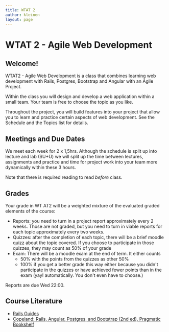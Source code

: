 ```yaml
---
title: WTAT 2
author: kleinen
layout: page
---
```



# WTAT 2 - Agile Web Development
## Welcome!

WTAT2 - Agile Web Development is a class that combines learning web development with
Rails, Postgres, Bootstrap and Angular with an Agile Project.

Within the class you will design and develop a web application within a small
team. Your team is free to choose the topic as you like.

Throughout the project, you will build features into your project that allow
you to learn and practice certain aspects of web development. See the Schedule and the Topics list for details.

## Meetings and Due Dates

We meet each week for 2 x 1,5hrs. Although the schedule is split up into lecture and lab (SU+Ü) we
will split up the time between lectures, assignments and practice and time for project work into your
team more dynamically within these 3 hours.

Note that there is required reading to read *before* class.

## Grades

Your grade in WT AT2 will be a weighted mixture of the evaluated graded elements of the course:

* Reports: you need to turn in a project report approximately every 2 weeks. Those are not graded, but you need to turn in viable reports for each topic approximately every two weeks.
* Quizzes: after the completion of each topic, there will be a brief moodle quizz about the topic covered. If you choose to participate in those quizzes, they may count as 50% of your grade
* Exam: There will be a moodle exam at the end of term. It either counts
    * 50% with the points from the quizzes as other 50%
    * 100% if you get a better grade this way either because you didn't participate in the quizzes or have achieved fewer points than in the exam (yay! automatically. You don't even have to choose.)

Reports are due Wed 22:00.

## Course Literature
* [Rails Guides](http://guides.rubyonrails.org/index.html)
* [Copeland: Rails, Angular, Postgres, and Bootstrap (2nd ed), Pragmatic Bookshelf](https://pragprog.com/book/dcbang2/rails-angular-postgres-and-bootstrap-second-edition)
